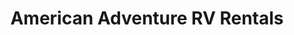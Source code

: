 ---
title: "American Adventure RV Rentals"
url: /georgetown/american-adventure-rv-rentals/
shop: caravan
---
